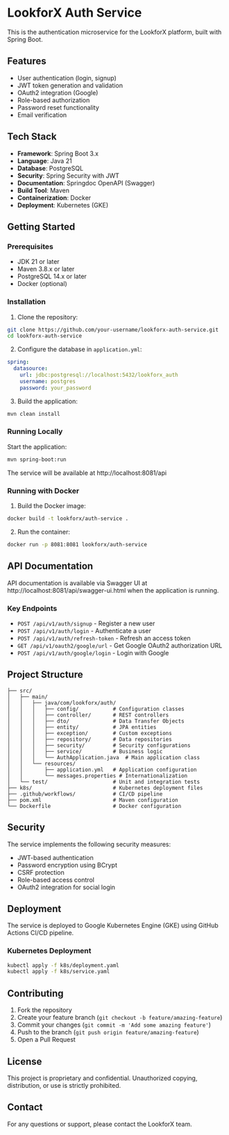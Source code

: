 # LookforX Auth Service

This is the authentication microservice for the LookforX platform, built with Spring Boot.

## Features

- User authentication (login, signup)
- JWT token generation and validation
- OAuth2 integration (Google)
- Role-based authorization
- Password reset functionality
- Email verification

## Tech Stack

- **Framework**: Spring Boot 3.x
- **Language**: Java 21
- **Database**: PostgreSQL
- **Security**: Spring Security with JWT
- **Documentation**: Springdoc OpenAPI (Swagger)
- **Build Tool**: Maven
- **Containerization**: Docker
- **Deployment**: Kubernetes (GKE)

## Getting Started

### Prerequisites

- JDK 21 or later
- Maven 3.8.x or later
- PostgreSQL 14.x or later
- Docker (optional)

### Installation

1. Clone the repository:

```bash
git clone https://github.com/your-username/lookforx-auth-service.git
cd lookforx-auth-service
```

2. Configure the database in `application.yml`:

```yaml
spring:
  datasource:
    url: jdbc:postgresql://localhost:5432/lookforx_auth
    username: postgres
    password: your_password
```

3. Build the application:

```bash
mvn clean install
```

### Running Locally

Start the application:

```bash
mvn spring-boot:run
```

The service will be available at http://localhost:8081/api

### Running with Docker

1. Build the Docker image:

```bash
docker build -t lookforx/auth-service .
```

2. Run the container:

```bash
docker run -p 8081:8081 lookforx/auth-service
```

## API Documentation

API documentation is available via Swagger UI at http://localhost:8081/api/swagger-ui.html when the application is running.

### Key Endpoints

- `POST /api/v1/auth/signup` - Register a new user
- `POST /api/v1/auth/login` - Authenticate a user
- `POST /api/v1/auth/refresh-token` - Refresh an access token
- `GET /api/v1/oauth2/google/url` - Get Google OAuth2 authorization URL
- `POST /api/v1/auth/google/login` - Login with Google

## Project Structure

```
├── src/
│   ├── main/
│   │   ├── java/com/lookforx/auth/
│   │   │   ├── config/           # Configuration classes
│   │   │   ├── controller/       # REST controllers
│   │   │   ├── dto/              # Data Transfer Objects
│   │   │   ├── entity/           # JPA entities
│   │   │   ├── exception/        # Custom exceptions
│   │   │   ├── repository/       # Data repositories
│   │   │   ├── security/         # Security configurations
│   │   │   ├── service/          # Business logic
│   │   │   └── AuthApplication.java  # Main application class
│   │   └── resources/
│   │       ├── application.yml   # Application configuration
│   │       └── messages.properties # Internationalization
│   └── test/                     # Unit and integration tests
├── k8s/                          # Kubernetes deployment files
├── .github/workflows/            # CI/CD pipeline
├── pom.xml                       # Maven configuration
└── Dockerfile                    # Docker configuration
```

## Security

The service implements the following security measures:

- JWT-based authentication
- Password encryption using BCrypt
- CSRF protection
- Role-based access control
- OAuth2 integration for social login

## Deployment

The service is deployed to Google Kubernetes Engine (GKE) using GitHub Actions CI/CD pipeline.

### Kubernetes Deployment

```bash
kubectl apply -f k8s/deployment.yaml
kubectl apply -f k8s/service.yaml
```

## Contributing

1. Fork the repository
2. Create your feature branch (`git checkout -b feature/amazing-feature`)
3. Commit your changes (`git commit -m 'Add some amazing feature'`)
4. Push to the branch (`git push origin feature/amazing-feature`)
5. Open a Pull Request

## License

This project is proprietary and confidential. Unauthorized copying, distribution, or use is strictly prohibited.

## Contact

For any questions or support, please contact the LookforX team.
